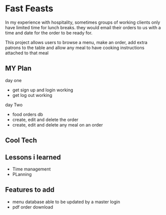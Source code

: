 # Fast Feasts

In my experience with hospitality, sometimes groups of working clients only have limited time for lunch breaks. they would email their orders to us with a time and date for the order to be ready for.

This project allows users to browse a menu, make an order, add extra patrons to the table and allow any meal to have cooking instructions attached to that meal

## MY Plan

day one

- get sign up and login working
- get log out working

day Two

- food orders db
- create, edit and delete the order
- create, edit and delete any meal on an order

## Cool Tech

## Lessons i learned

- Time management
- PLanning

## Features to add

- menu database able to be updated by a master login
- pdf order download
